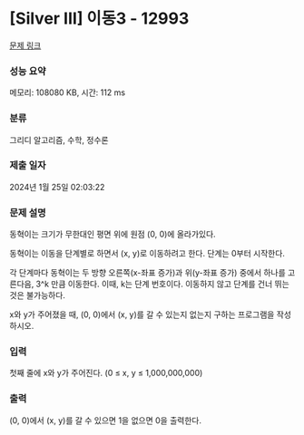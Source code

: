 # [Silver III] 이동3 - 12993 

[문제 링크](https://www.acmicpc.net/problem/12993) 

### 성능 요약

메모리: 108080 KB, 시간: 112 ms

### 분류

그리디 알고리즘, 수학, 정수론

### 제출 일자

2024년 1월 25일 02:03:22

### 문제 설명

<p>동혁이는 크기가 무한대인 평면 위에 원점 (0, 0)에 올라가있다.</p>

<p>동혁이는 이동을 단계별로 하면서 (x, y)로 이동하려고 한다. 단계는 0부터 시작한다.</p>

<p>각 단계마다 동혁이는 두 방향 오른쪽(x-좌표 증가)과 위(y-좌표 증가) 중에서 하나를 고른다음, 3^k 만큼 이동한다. 이때, k는 단계 번호이다. 이동하지 않고 단계를 건너 뛰는 것은 불가능하다.</p>

<p>x와 y가 주어졌을 때, (0, 0)에서 (x, y)를 갈 수 있는지 없는지 구하는 프로그램을 작성하시오.</p>

### 입력 

 <p>첫째 줄에 x와 y가 주어진다. (0 ≤ x, y ≤ 1,000,000,000)</p>

### 출력 

 <p>(0, 0)에서 (x, y)를 갈 수 있으면 1을 없으면 0을 출력한다.</p>

